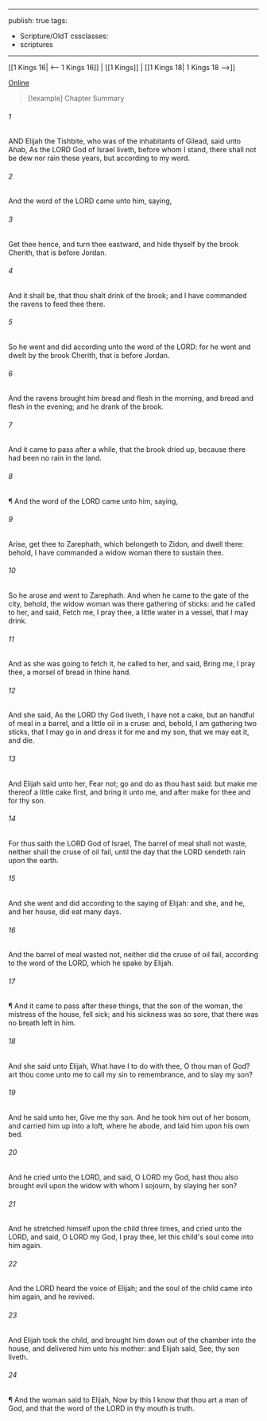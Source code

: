 

---
publish: true
tags:
  - Scripture/OldT
cssclasses:
  - scriptures
---
[[1 Kings 16| <-- 1 Kings 16]] | [[1 Kings]] | [[1 Kings 18| 1 Kings 18 -->]]

[Online](https://churchofjesuschrist.org/study/scriptures/ot/1-kgs/17?lang=eng)

>[!example] Chapter Summary
>
###### 1
AND Elijah the Tishbite, who was of the inhabitants of Gilead, said unto Ahab, As the LORD God of Israel liveth, before whom I stand, there shall not be dew nor rain these years, but according to my word.
###### 2
And the word of the LORD came unto him, saying,
###### 3
Get thee hence, and turn thee eastward, and hide thyself by the brook Cherith, that is before Jordan.
###### 4
And it shall be, that thou shalt drink of the brook; and I have commanded the ravens to feed thee there.
###### 5
So he went and did according unto the word of the LORD: for he went and dwelt by the brook Cherith, that is before Jordan.
###### 6
And the ravens brought him bread and flesh in the morning, and bread and flesh in the evening; and he drank of the brook.
###### 7
And it came to pass after a while, that the brook dried up, because there had been no rain in the land.
###### 8
¶ And the word of the LORD came unto him, saying,
###### 9
Arise, get thee to Zarephath, which belongeth to Zidon, and dwell there: behold, I have commanded a widow woman there to sustain thee.
###### 10
So he arose and went to Zarephath.  And when he came to the gate of the city, behold, the widow woman was there gathering of sticks: and he called to her, and said, Fetch me, I pray thee, a little water in a vessel, that I may drink.
###### 11
And as she was going to fetch it, he called to her, and said, Bring me, I pray thee, a morsel of bread in thine hand.
###### 12
And she said, As the LORD thy God liveth, I have not a cake, but an handful of meal in a barrel, and a little oil in a cruse: and, behold, I am gathering two sticks, that I may go in and dress it for me and my son, that we may eat it, and die.
###### 13
And Elijah said unto her, Fear not; go and do as thou hast said: but make me thereof a little cake first, and bring it unto me, and after make for thee and for thy son.
###### 14
For thus saith the LORD God of Israel, The barrel of meal shall not waste, neither shall the cruse of oil fail, until the day that the LORD sendeth rain upon the earth.
###### 15
And she went and did according to the saying of Elijah: and she, and he, and her house, did eat many days.
###### 16
And the barrel of meal wasted not, neither did the cruse of oil fail, according to the word of the LORD, which he spake by Elijah.
###### 17
¶ And it came to pass after these things, that the son of the woman, the mistress of the house, fell sick; and his sickness was so sore, that there was no breath left in him.
###### 18
And she said unto Elijah, What have I to do with thee, O thou man of God?  art thou come unto me to call my sin to remembrance, and to slay my son?
###### 19
And he said unto her, Give me thy son.  And he took him out of her bosom, and carried him up into a loft, where he abode, and laid him upon his own bed.
###### 20
And he cried unto the LORD, and said, O LORD my God, hast thou also brought evil upon the widow with whom I sojourn, by slaying her son?
###### 21
And he stretched himself upon the child three times, and cried unto the LORD, and said, O LORD my God, I pray thee, let this child's soul come into him again.
###### 22
And the LORD heard the voice of Elijah; and the soul of the child came into him again, and he revived.
###### 23
And Elijah took the child, and brought him down out of the chamber into the house, and delivered him unto his mother: and Elijah said, See, thy son liveth.
###### 24
¶ And the woman said to Elijah, Now by this I know that thou art a man of God, and that the word of the LORD in thy mouth is truth.



